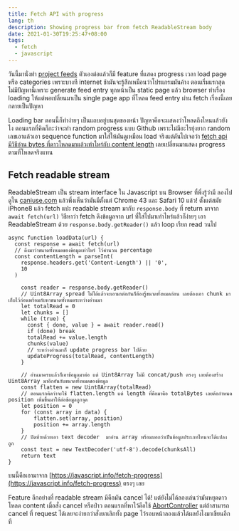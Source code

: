 ```yaml
---
title: Fetch API with progress
lang: th
description: Showing progress bar from fetch ReadableStream body
date: 2021-01-30T19:25:47+08:00
tags:
  - fetch
  - javascript
---
```


วันนี้มานั่งทำ [project feeds](https://github.com/llun/feeds) ตัวเองต่อแล้วก็มี feature ที่แสดง progress เวลา load page หรือ categories เพราะบางที internet ช้ามันจะรู้สึกเหมือนว่าโปรแกรมมันค้าง ตอนเริ่มแรกสุดไม่มีปัญหานี้เพราะ generate feed entry ทุกหน้าเป็น static page แล้ว browser ทำเรื่อง loading ให้แต่พอเปลี่ยนมาเป็น single page app ที่โหลด feed entry ผ่าน fetch เรื่องนี้เลยกลายเป็นปัญหา

Loading bar ตอนนี้ก็ทำง่ายๆ เป็นแถบอยู่บนสุดของหน้า ปัญหาคือจะแสดงว่าโหลดถึงไหนแล้วยังไง ตอนแรกที่คิดก็กะว่าจะทำ random progress แบบ Github เพราะไม่มีอะไรยุ่งยาก random เลขเอาแล้วเอา sequence function มาใส่ให้มันดูเหมือน load จริงแต่ดันไปเจอว่า [fetch api มีวิธีอ่าน bytes ที่ดาวโหลดมาแล้วเท่าไหร่กับ content length](https://javascript.info/fetch-progress) เลยเปลี่ยนมาแสดง progress ตามที่โหลดจริงแทน

## Fetch readable stream

ReadableStream เป็น stream interface ใน Javascript บน Browser ที่พึ่งรู้ว่ามี ลองไปดูใน [caniuse.com](https://caniuse.com/?search=readablestream) แล้วพึ่งเห็นว่ามันมีตั้งแต่ Chrome 43 และ Safari 10 แล้ว! ตั้งแต่สมัย iPhone8 แล้ว fetch แปะ readable stream มากับ `response.body` ที่ return มาจาก `await fetch(url)` วิธีหาว่า fetch ดึงข้อมูลจาก url ที่ใส่ไปมาเท่าไหร่แล้วก็ง่ายๆ เอา ReadableStream ด้วย `response.body.getReader()` แล้ว loop เรียก read วนไป

```
async function loadData(url) {
  const response = await fetch(url)
  // ดึงมาว่าขนาดทั้งหมดของข้อมูลเท่าไหร่ ไว้คำนวน percentage
  const contentLength = parseInt(
    response.headers.get('Content-Length') || '0',
    10
  )

	const reader = response.body.getReader()
	// Uint8Array spread ไม่ได้แล้วจะเอามาต่อกันก็ต้องรู้ขนาดทั้งหมดก่อน เลยต้องเอา chunk มาเก็บไว้ก่อนพร้อมกับหาขนาดทั้งหมดระหว่างอ่านมา
	let totalRead = 0
	let chunks = []
	while (true) {
	  const { done, value } = await reader.read()
	  if (done) break
	  totalRead += value.length
	  chunks(value)
	  // ระหว่างอ่านมาก็ update progress bar ไปด้วย
	  updateProgress(totalRead, contentLength)
	}

	// อ่านมาครบแล้วก็เอาข้อมูลมาต่อ แต่ Uint8Array ไม่มี concat/push ตรงๆ เลยต้องสร้าง Uint8Array มาอีกอันกับขนาดทั้งหมดของข้อมูล
	const flatten = new Uint8Array(totalRead)
	// ตอนแรกคิดว่าจะใช้ flatten.length แต่ length ที่คือมาคือ totalBytes เลยต้อกำหนด position เพิ่มขึ้นมาให้ต่อข้อมูลถูกจุด
	let position = 0
	for (const array in data) {
		flatten.set(array, position)
		position += array.length
	}
	// ปิดท้ายด้วยเอา text decoder  มาอ่าน array พร้อมบอกว่าเป็นข้อมูลประเภทไหนจะได้แปลงถูก
	const text = new TextDecoder('utf-8').decode(chunksAll)
	return text
}
```

บนนี้คือเอามาจาก [https://javascript.info/fetch-progress](https://javascript.info/fetch-progress) ตรงๆ เลย

Feature อีกอย่างที่ readable stream มีคือมัน cancel ได้! แต่ยังไม่ได้ลองเล่นว่ามันหยุดดาวโหลด content เมื่อสั่ง cancel หรือป่าว ตอนแรกที่หาไว้คือใช้ [AbortController](https://developer.mozilla.org/en-US/docs/Web/API/AbortController) แต่ถ้าสามารถ cancel ที่ request ได้เลยจะง่ายกว่าสั่งยกเลิกทั้ง page ไว้รอบหน้าลองแล้วได้ผลยังไงมาเขียนอีกที
